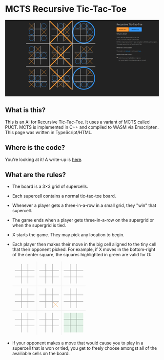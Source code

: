 # MCTS Recursive Tic-Tac-Toe
![Web Interface](imgs/screenshot.png)
## What is this?
This is an AI for Recursive Tic-Tac-Toe.
It uses a variant of MCTS called PUCT.
MCTS is implemented in C++ and compiled to WASM via Emscripten.
This page was written in TypeScript/HTML.
## Where is the code?
You're looking at it! A write-up is <a href="">here</a>.
## What are the rules?
- The board is a 3×3 grid of supercells.
- Each supercell contains a normal tic-tac-toe board.
- Whenever a player gets a three-in-a-row in a small grid, they "win" that supercell.
- The game ends when a player gets three-in-a-row on the supergrid or when the supergrid is tied.
- X starts the game. They may pick any location to begin.
- Each player then makes their move in the big cell aligned to the tiny cell that their opponent picked.
  For example, if X moves in the bottom-right of the center square, the squares highlighted in green are valid for O:

    <svg viewBox="0 0 337.5 337.5" style="width: 50%; height: auto;">
        <line x1="41.25" y1="11.25" x2="41.25" y2="101.25" style="stroke:#AAAAAA; stroke-width:2"></line>
        <line x1="71.25" y1="11.25" x2="71.25" y2="101.25" style="stroke:#AAAAAA; stroke-width:2"></line>
        <line x1="11.25" y1="41.25" x2="101.25" y2="41.25" style="stroke:#AAAAAA; stroke-width:2"></line>
        <line x1="11.25" y1="71.25" x2="101.25" y2="71.25" style="stroke:#AAAAAA; stroke-width:2"></line>
        <line x1="41.25" y1="123.75" x2="41.25" y2="213.75" style="stroke:#AAAAAA; stroke-width:2"></line>
        <line x1="71.25" y1="123.75" x2="71.25" y2="213.75" style="stroke:#AAAAAA; stroke-width:2"></line>
        <line x1="11.25" y1="153.75" x2="101.25" y2="153.75" style="stroke:#AAAAAA; stroke-width:2"></line>
        <line x1="11.25" y1="183.75" x2="101.25" y2="183.75" style="stroke:#AAAAAA; stroke-width:2"></line>
        <line x1="41.25" y1="236.25" x2="41.25" y2="326.25" style="stroke:#AAAAAA; stroke-width:2"></line>
        <line x1="71.25" y1="236.25" x2="71.25" y2="326.25" style="stroke:#AAAAAA; stroke-width:2"></line>
        <line x1="11.25" y1="266.25" x2="101.25" y2="266.25" style="stroke:#AAAAAA; stroke-width:2"></line>
        <line x1="11.25" y1="296.25" x2="101.25" y2="296.25" style="stroke:#AAAAAA; stroke-width:2"></line>
        <line x1="153.75" y1="11.25" x2="153.75" y2="101.25" style="stroke:#AAAAAA; stroke-width:2"></line>
        <line x1="183.75" y1="11.25" x2="183.75" y2="101.25" style="stroke:#AAAAAA; stroke-width:2"></line>
        <line x1="123.75" y1="41.25" x2="213.75" y2="41.25" style="stroke:#AAAAAA; stroke-width:2"></line>
        <line x1="123.75" y1="71.25" x2="213.75" y2="71.25" style="stroke:#AAAAAA; stroke-width:2"></line>
        <line x1="153.75" y1="123.75" x2="153.75" y2="213.75" style="stroke:#AAAAAA; stroke-width:2"></line>
        <line x1="183.75" y1="123.75" x2="183.75" y2="213.75" style="stroke:#AAAAAA; stroke-width:2"></line>
        <line x1="123.75" y1="153.75" x2="213.75" y2="153.75" style="stroke:#AAAAAA; stroke-width:2"></line>
        <line x1="123.75" y1="183.75" x2="213.75" y2="183.75" style="stroke:#AAAAAA; stroke-width:2"></line>
        <line x1="153.75" y1="236.25" x2="153.75" y2="326.25" style="stroke:#AAAAAA; stroke-width:2"></line>
        <line x1="183.75" y1="236.25" x2="183.75" y2="326.25" style="stroke:#AAAAAA; stroke-width:2"></line>
        <line x1="123.75" y1="266.25" x2="213.75" y2="266.25" style="stroke:#AAAAAA; stroke-width:2"></line>
        <line x1="123.75" y1="296.25" x2="213.75" y2="296.25" style="stroke:#AAAAAA; stroke-width:2"></line>
        <line x1="266.25" y1="11.25" x2="266.25" y2="101.25" style="stroke:#AAAAAA; stroke-width:2"></line>
        <line x1="296.25" y1="11.25" x2="296.25" y2="101.25" style="stroke:#AAAAAA; stroke-width:2"></line>
        <line x1="236.25" y1="41.25" x2="326.25" y2="41.25" style="stroke:#AAAAAA; stroke-width:2"></line>
        <line x1="236.25" y1="71.25" x2="326.25" y2="71.25" style="stroke:#AAAAAA; stroke-width:2"></line>
        <line x1="266.25" y1="123.75" x2="266.25" y2="213.75" style="stroke:#AAAAAA; stroke-width:2"></line>
        <line x1="296.25" y1="123.75" x2="296.25" y2="213.75" style="stroke:#AAAAAA; stroke-width:2"></line>
        <line x1="236.25" y1="153.75" x2="326.25" y2="153.75" style="stroke:#AAAAAA; stroke-width:2"></line>
        <line x1="236.25" y1="183.75" x2="326.25" y2="183.75" style="stroke:#AAAAAA; stroke-width:2"></line>
        <line x1="266.25" y1="236.25" x2="266.25" y2="326.25" style="stroke:#AAAAAA; stroke-width:2"></line>
        <line x1="296.25" y1="236.25" x2="296.25" y2="326.25" style="stroke:#AAAAAA; stroke-width:2"></line>
        <line x1="236.25" y1="266.25" x2="326.25" y2="266.25" style="stroke:#AAAAAA; stroke-width:2"></line>
        <line x1="236.25" y1="296.25" x2="326.25" y2="296.25" style="stroke:#AAAAAA; stroke-width:2"></line>
        <line x1="112.5" y1="0" x2="112.5" y2="337.5" style="stroke:#EEEEEE; stroke-width:2"></line>
        <line x1="225" y1="0" x2="225" y2="337.5" style="stroke:#EEEEEE; stroke-width:2"></line>
        <line x1="0" y1="112.5" x2="337.5" y2="112.5" style="stroke:#EEEEEE; stroke-width:2"></line>
        <line x1="0" y1="225" x2="337.5" y2="225" style="stroke:#EEEEEE; stroke-width:2"></line>
        <line x1="186.75" y1="186.75" x2="210.75" y2="210.75" style="stroke:#FF9933; stroke-width:1"></line>
        <line x1="210.75" y1="186.75" x2="186.75" y2="210.75" style="stroke:#FF9933; stroke-width:1"></line>
        <rect x="236.25" y="236.25" width="30" height="30" opacity="0.1" fill="#009933" id="2 2 0 0"></rect>
        <rect x="266.25" y="236.25" width="30" height="30" opacity="0.1" fill="#009933" id="2 2 0 1"></rect>
        <rect x="296.25" y="236.25" width="30" height="30" opacity="0.1" fill="#009933" id="2 2 0 2"></rect>
        <rect x="236.25" y="266.25" width="30" height="30" opacity="0.1" fill="#009933" id="2 2 1 0"></rect>
        <rect x="266.25" y="266.25" width="30" height="30" opacity="0.1" fill="#009933" id="2 2 1 1"></rect>
        <rect x="296.25" y="266.25" width="30" height="30" opacity="0.1" fill="#009933" id="2 2 1 2"></rect>
        <rect x="236.25" y="296.25" width="30" height="30" opacity="0.1" fill="#009933" id="2 2 2 0"></rect>
        <rect x="266.25" y="296.25" width="30" height="30" opacity="0.1" fill="#009933" id="2 2 2 1"></rect>
        <rect x="296.25" y="296.25" width="30" height="30" opacity="0.1" fill="#009933" id="2 2 2 2"></rect>
    </svg>
                    
- If your opponent makes a move that would cause you to play in a supercell that is won or tied, you get to freely choose amongst all of the availiable cells on the board. 